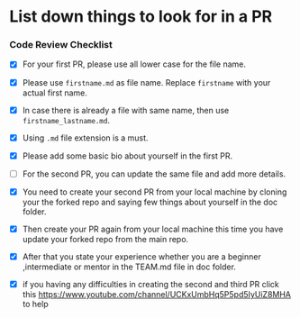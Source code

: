 # List down things to look for in a PR 

### Code Review Checklist

- [x] For your first PR, please use all lower case for the file name.
- [x] Please use `firstname.md` as file name. Replace `firstname` with your actual first name.
- [x] In case there is already a file with same name, then use `firstname_lastname.md`.
- [x] Using `.md` file extension is a must.
- [x] Please add some basic bio about yourself in the first PR.
- [ ] For the second PR, you can update the same file and add more details.

- [x] You need to create your second PR from your local machine by cloning your the forked repo and saying    few things about yourself in the doc folder. 
- [x] Then create your PR again from your local machine this time you have update your forked repo from the main repo. 
- [x] After that you state your experience whether you are a beginner ,intermediate or mentor in the TEAM.md file in doc folder.
- [x] if you having any difficulties in creating the second and third PR click this https://www.youtube.com/channel/UCKxUmbHq5P5pd5IyUiZ8MHA to help
